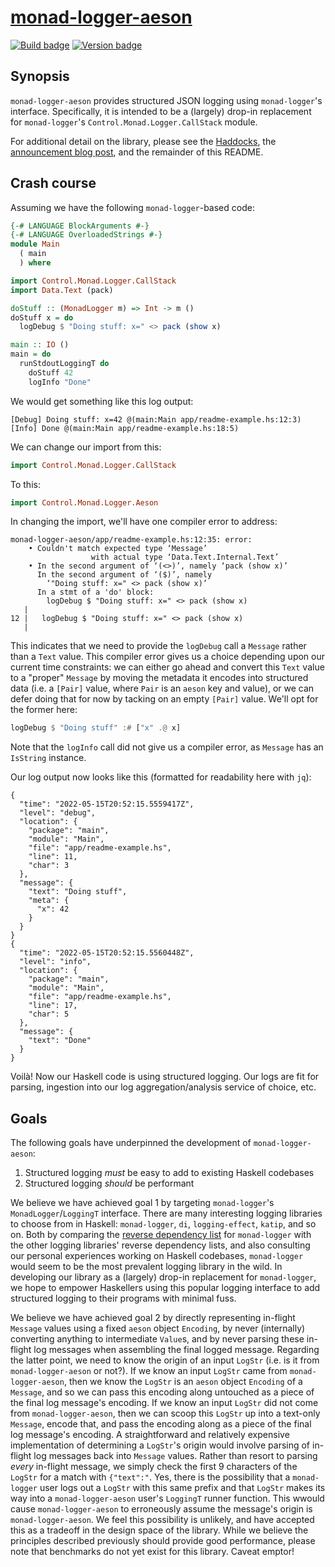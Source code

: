 # [monad-logger-aeson][]

[![Build badge][]][build]
[![Version badge][]][version]

## Synopsis

`monad-logger-aeson` provides structured JSON logging using `monad-logger`'s
interface. Specifically, it is intended to be a (largely) drop-in replacement
for `monad-logger`'s `Control.Monad.Logger.CallStack` module.

For additional detail on the library, please see the [Haddocks][], the
[announcement blog post][], and the remainder of this README.

## Crash course

Assuming we have the following `monad-logger`-based code:

```haskell
{-# LANGUAGE BlockArguments #-}
{-# LANGUAGE OverloadedStrings #-}
module Main
  ( main
  ) where

import Control.Monad.Logger.CallStack
import Data.Text (pack)

doStuff :: (MonadLogger m) => Int -> m ()
doStuff x = do
  logDebug $ "Doing stuff: x=" <> pack (show x)

main :: IO ()
main = do
  runStdoutLoggingT do
    doStuff 42
    logInfo "Done"
```

We would get something like this log output:

```text
[Debug] Doing stuff: x=42 @(main:Main app/readme-example.hs:12:3)
[Info] Done @(main:Main app/readme-example.hs:18:5)
```

We can change our import from this:

```haskell
import Control.Monad.Logger.CallStack
```

To this:

```haskell
import Control.Monad.Logger.Aeson
```

In changing the import, we'll have one compiler error to address:

```text
monad-logger-aeson/app/readme-example.hs:12:35: error:
    • Couldn't match expected type ‘Message’
                  with actual type ‘Data.Text.Internal.Text’
    • In the second argument of ‘(<>)’, namely ‘pack (show x)’
      In the second argument of ‘($)’, namely
        ‘"Doing stuff: x=" <> pack (show x)’
      In a stmt of a 'do' block:
        logDebug $ "Doing stuff: x=" <> pack (show x)
   |
12 |   logDebug $ "Doing stuff: x=" <> pack (show x)
   |
```

This indicates that we need to provide the `logDebug` call a `Message` rather
than a `Text` value. This compiler error gives us a choice depending upon our
current time constraints: we can either go ahead and convert this `Text` value
to a "proper" `Message` by moving the metadata it encodes into structured data
(i.e.  a `[Pair]` value, where `Pair` is an `aeson` key and value), or we can
defer doing that for now by tacking on an empty `[Pair]` value. We'll opt for
the former here:

```haskell
logDebug $ "Doing stuff" :# ["x" .@ x]
```

Note that the `logInfo` call did not give us a compiler error, as `Message` has
an `IsString` instance.

Our log output now looks like this (formatted for readability here with `jq`):

```jsonl
{
  "time": "2022-05-15T20:52:15.5559417Z",
  "level": "debug",
  "location": {
    "package": "main",
    "module": "Main",
    "file": "app/readme-example.hs",
    "line": 11,
    "char": 3
  },
  "message": {
    "text": "Doing stuff",
    "meta": {
      "x": 42
    }
  }
}
{
  "time": "2022-05-15T20:52:15.5560448Z",
  "level": "info",
  "location": {
    "package": "main",
    "module": "Main",
    "file": "app/readme-example.hs",
    "line": 17,
    "char": 5
  },
  "message": {
    "text": "Done"
  }
}
```

Voilà! Now our Haskell code is using structured logging. Our logs are fit for
parsing, ingestion into our log aggregation/analysis service of choice, etc.

## Goals

The following goals have underpinned the development of `monad-logger-aeson`:

1. Structured logging _must_ be easy to add to existing Haskell codebases
1. Structured logging _should_ be performant

We believe we have achieved goal 1 by targeting `monad-logger`'s
`MonadLogger`/`LoggingT` interface. There are many interesting logging libraries
to choose from in Haskell: `monad-logger`, `di`, `logging-effect`, `katip`, and
so on. Both by comparing the [reverse dependency list][] for `monad-logger` with
the other logging libraries' reverse dependency lists, and also consulting our
personal experiences working on Haskell codebases, `monad-logger` would seem to
be the most prevalent logging library in the wild. In developing our library as
a (largely) drop-in replacement for `monad-logger`, we hope to empower
Haskellers using this popular logging interface to add structured logging to
their programs with minimal fuss.

We believe we have achieved goal 2 by directly representing in-flight `Message`
values using a fixed `aeson` object `Encoding`, by never (internally) converting
anything to intermediate `Value`s, and by never parsing these in-flight log
messages when assembling the final logged message. Regarding the latter point,
we need to know the origin of an input `LogStr` (i.e. is it from
`monad-logger-aeson` or not?). If we know an input `LogStr` came from
`monad-logger-aeson`, then we know the `LogStr` is an `aeson` object `Encoding`
of a `Message`, and so we can pass this encoding along untouched as a piece of
the final log message's encoding. If we know an input `LogStr` did not come from
`monad-logger-aeson`, then we can scoop this `LogStr` up into a text-only
`Message`, encode that, and pass the encoding along as a piece of the final log
message's encoding. A straightforward and relatively expensive implementation of
determining a `LogStr`'s origin would involve parsing of in-flight log messages
back into `Message` values. Rather than resort to parsing _every_ in-flight
message, we simply check the first 9 characters of the `LogStr` for a match with
`{"text":"`. Yes, there is the possibility that a `monad-logger` user logs out a
`LogStr` with this same prefix and that `LogStr` makes its way into a
`monad-logger-aeson` user's `LoggingT` runner function.  This wwould cause
`monad-logger-aeson` to erroneously assume the message's origin is
`monad-logger-aeson`. We feel this possibility is unlikely, and have accepted
this as a tradeoff in the design space of the library. While we believe the
principles described previously should provide good performance, please note
that benchmarks do not yet exist for this library.  Caveat emptor!

[monad-logger-aeson]: https://github.com/jship/monad-logger-aeson
[Build badge]: https://github.com/jship/monad-logger-aeson/workflows/CI/badge.svg
[build]: https://github.com/jship/monad-logger-aeson/actions
[Version badge]: https://img.shields.io/hackage/v/monad-logger-aeson?color=brightgreen&label=version&logo=haskell
[version]: https://hackage.haskell.org/package/monad-logger-aeson
[Haddocks]: https://hackage.haskell.org/package/monad-logger-aeson
[announcement blog post]: https://jship.github.io/posts/2022-05-17-announcing-monad-logger-aeson/
[reverse dependency list]: https://packdeps.haskellers.com/reverse/monad-logger
